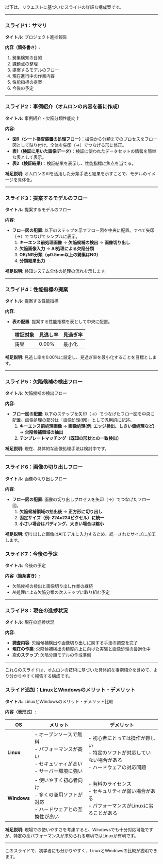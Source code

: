 以下は、リクエストに基づいたスライドの詳細な構成案です。

---

### **スライド1：サマリ**

**タイトル**: プロジェクト進捗報告

**内容（箇条書き）**:
1. 鋳巣検知の目的
2. 課題点の整理
3. 提案するモデルのフロー
4. 現在進行中の作業内容
5. 性能指標の提案
6. 今後の予定

---

### **スライド2：事例紹介（オムロンの内容を基に作成）**

**タイトル**: 事例紹介 - 欠陥分類性能向上

**内容**:
- **図6（シート検査装置の処理フロー）**：撮像から分類までのプロセスをフロー図として貼り付け。全体を矢印（→）でつなげる形に修正。
- **表1（検証に用いた画像データ）**：検証に使われたデータセットの情報を簡単な表として表示。
- **表2（検証結果）**：検証結果を表示し、性能指標に焦点を当てる。

**補足説明**: オムロンのAIを活用した分類手法と結果を示すことで、モデルのイメージを具体化。

---

### **スライド3：提案するモデルのフロー**

**タイトル**: 提案するモデルのフロー

**内容**:
- **フロー図の配置**: 以下のステップを示すフロー図を中央に配置。すべて矢印（→）でつなげてシンプルに表示。
  1. **キーエンス前処理画像** → **欠陥候補の検出** → **画像切り出し**
  2. **欠陥画像入力** → **AI処理による欠陥分類**
  3. **OK/NG分類（φ0.5mm以上の鋳巣はNG）**
  4. **分類結果出力**

**補足説明**: 検知システム全体の処理の流れを示します。

---

### **スライド4：性能指標の提案**

**タイトル**: 提案する性能指標

**内容**:
- **表の配置**: 提案する性能指標を表として中央に配置。

  | 検証対象 | 見逃し率 | 見過ぎ率 |
  | -------- | ------- | ------- |
  | 鋳巣     | 0.00%   | 最小化   |

**補足説明**: 見逃し率を0.00%に設定し、見過ぎ率を最小化することを目標とします。

---

### **スライド5：欠陥候補の検出フロー**

**タイトル**: 欠陥候補の検出フロー

**内容**:
- **フロー図の配置**: 以下のステップを矢印（→）でつなげたフロー図を中央に配置。画像処理の部分は「画像処理(例)」として汎用的に記述。
  1. **キーエンス前処理画像** → **画像処理(例: エッジ検出、しきい値処理など)** → **欠陥候補領域の抽出**
  2. **テンプレートマッチング（既知の形状との一致検出）**

**補足説明**: 現在、具体的な画像処理手法は検討中です。

---

### **スライド6：画像の切り出しフロー**

**タイトル**: 画像の切り出しフロー

**内容**:
- **フロー図の配置**: 画像の切り出しプロセスを矢印（→）でつなげたフロー図。
  1. **欠陥候補領域の抽出後** → **正方形に切り出し**
  2. **固定サイズ（例: 224x224ピクセル）に統一**
  3. **小さい場合はパディング、大きい場合は縮小**

**補足説明**: 切り出した画像はAIモデルに入力するため、統一されたサイズに加工します。

### **スライド7：今後の予定**

**タイトル**: 今後の予定

**内容（箇条書き）**:
- 欠陥候補の検出と画像切り出し作業の継続
- AI処理による欠陥分類の次ステップに取り組む予定

---

### **スライド8：現在の進捗状況**

**タイトル**: 現在の進捗状況

**内容**:
- **調査内容**: 欠陥候補検出や画像切り出しに関する手法の調査を完了
- **現在の作業**: 欠陥候補検出の精度向上に向けた実験と画像処理の最適化中
- **次のステップ**: 欠陥分類モデルの作成準備

---

これらのスライドは、オムロンの技術に基づいた具体的な事例紹介を含めて、より分かりやすく報告する構成です。



### **スライド追加：LinuxとWindowsのメリット・デメリット**

**タイトル**: LinuxとWindowsのメリット・デメリット比較

**内容（表形式）**:

| OS       | メリット                                                                                       | デメリット                                                                                       |
| -------- | ---------------------------------------------------------------------------------------------- | ----------------------------------------------------------------------------------------------- |
| **Linux**  | - オープンソースで無料<br>- パフォーマンスが高い<br>- セキュリティが高い<br>- サーバー環境に強い  | - 初心者にとっては操作が難しい<br>- 特定のソフトが対応していない場合がある<br>- ハードウェアの対応問題 |
| **Windows** | - 使いやすく初心者向け<br>- 多くの商用ソフトが対応<br>- ハードウェアとの互換性が高い             | - 有料のライセンス<br>- セキュリティが弱い場合がある<br>- パフォーマンスがLinuxに劣ることがある     |

**補足説明**: 現場での使いやすさを考慮すると、Windowsでも十分対応可能ですが、特定の高パフォーマンスが求められる環境ではLinuxが有利です。

---

このスライドで、初学者にも分かりやすく、LinuxとWindowsの比較が説明できます。
